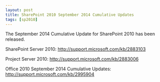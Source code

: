 ```yaml
---
layout: post
title: SharePoint 2010 September 2014 Cumulative Updates
tags: [sp2010]
---
```


The September 2014 Cumulative Update for SharePoint 2010 has been released.

SharePoint Server 2010: <http://support.microsoft.com/kb/2883103>

Project Server 2010: <http://support.microsoft.com/kb/2883006>

Office 2010 September 2014 Cumulative Updates: <http://support.microsoft.com/kb/2995904>